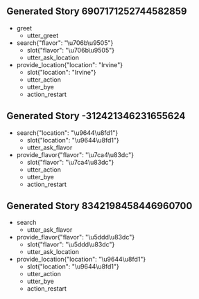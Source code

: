 ## Generated Story 6907171252744582859
* greet
    - utter_greet
* search{"flavor": "\u706b\u9505"}
    - slot{"flavor": "\u706b\u9505"}
    - utter_ask_location
* provide_location{"location": "Irvine"}
    - slot{"location": "Irvine"}
    - utter_action
    - utter_bye
    - action_restart

## Generated Story -312421346231655624
* search{"location": "\u9644\u8fd1"}
    - slot{"location": "\u9644\u8fd1"}
    - utter_ask_flavor
* provide_flavor{"flavor": "\u7ca4\u83dc"}
    - slot{"flavor": "\u7ca4\u83dc"}
    - utter_action
    - utter_bye
    - action_restart

## Generated Story 8342198458446960700
* search
    - utter_ask_flavor
* provide_flavor{"flavor": "\u5ddd\u83dc"}
    - slot{"flavor": "\u5ddd\u83dc"}
    - utter_ask_location
* provide_location{"location": "\u9644\u8fd1"}
    - slot{"location": "\u9644\u8fd1"}
    - utter_action
    - utter_bye
    - action_restart
